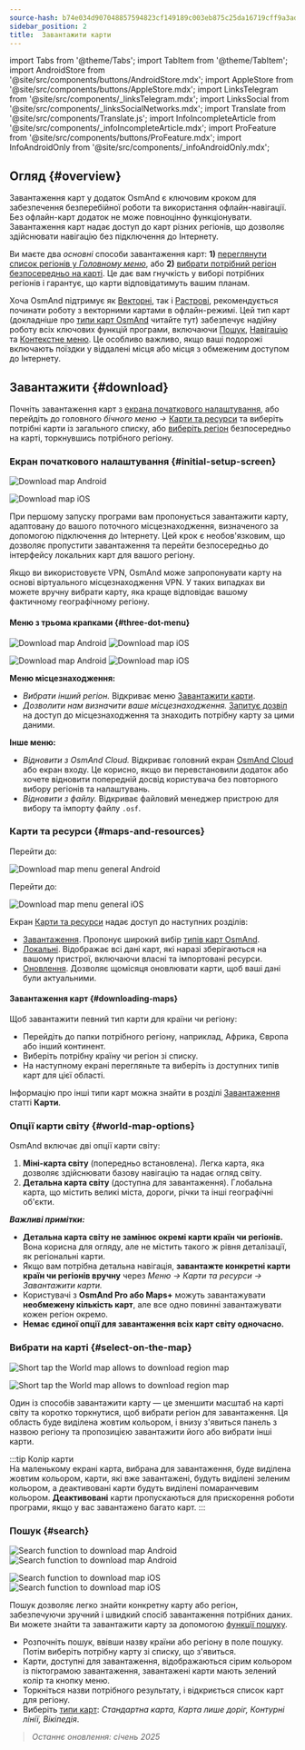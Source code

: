 ```yaml
---
source-hash: b74e034d907048857594823cf149189c003eb875c25da16719cff9a3addc6202
sidebar_position: 2
title:  Завантажити карти
---
```

import Tabs from '@theme/Tabs';
import TabItem from '@theme/TabItem';
import AndroidStore from '@site/src/components/buttons/AndroidStore.mdx';
import AppleStore from '@site/src/components/buttons/AppleStore.mdx';
import LinksTelegram from '@site/src/components/_linksTelegram.mdx';
import LinksSocial from '@site/src/components/_linksSocialNetworks.mdx';
import Translate from '@site/src/components/Translate.js';
import InfoIncompleteArticle from '@site/src/components/_infoIncompleteArticle.mdx';
import ProFeature from '@site/src/components/buttons/ProFeature.mdx';
import InfoAndroidOnly from '@site/src/components/_infoAndroidOnly.mdx';




## Огляд {#overview}

Завантаження карт у додаток OsmAnd є ключовим кроком для забезпечення безперебійної роботи та використання офлайн-навігації. Без офлайн-карт додаток не може повноцінно функціонувати. Завантаження карт надає доступ до карт різних регіонів, що дозволяє здійснювати навігацію без підключення до Інтернету.  

Ви маєте два *основні* способи завантаження карт: **1)** [переглянути список регіонів у *Головному меню*](#maps-and-resources), або **2)** [вибрати потрібний регіон безпосередньо на карті](#select-on-the-map). Це дає вам гнучкість у виборі потрібних регіонів і гарантує, що карти відповідатимуть вашим планам.  

Хоча OsmAnd підтримує як [Векторні](../map/vector-maps.md), так і [Растрові](../map/raster-maps.md), рекомендується починати роботу з векторними картами в офлайн-режимі. Цей тип карт (докладніше про [типи карт OsmAnd](../personal/maps-resources.md#map-types) читайте тут) забезпечує надійну роботу всіх ключових функцій програми, включаючи [Пошук](../search/index.md), [Навігацію](../navigation/index.md) та [Контекстне меню](../map/map-context-menu.md). Це особливо важливо, якщо ваші подорожі включають поїздки у віддалені місця або місця з обмеженим доступом до Інтернету.


## Завантажити {#download}

Почніть завантаження карт з [екрана початкового налаштування](#initial-setup-screen), або перейдіть до головного *бічного меню* *→* [Карти та ресурси](#maps-and-resources) та виберіть потрібні карти із загального списку, або [виберіть регіон](#select-on-the-map) безпосередньо на карті, торкнувшись потрібного регіону.


### Екран початкового налаштування {#initial-setup-screen}

<Tabs groupId="operating-systems">

<TabItem value="android" label="Android">

![Download map Android](@site/static/img/steps/start_screen_first_screen_andr.png)

</TabItem>

<TabItem value="ios" label="iOS">

![Download map iOS](@site/static/img/steps/start_screen_first_screen_ios.png)

</TabItem>

</Tabs>

При першому запуску програми вам пропонується завантажити карту, адаптовану до вашого поточного місцезнаходження, визначеного за допомогою підключення до Інтернету. Цей крок є необов'язковим, що дозволяє пропустити завантаження та перейти безпосередньо до інтерфейсу локальних карт для вашого регіону.  

Якщо ви використовуєте VPN, OsmAnd може запропонувати карту на основі віртуального місцезнаходження VPN. У таких випадках ви можете вручну вибрати карту, яка краще відповідає вашому фактичному географічному регіону.  


#### Меню з трьома крапками {#three-dot-menu}

<Tabs groupId="operating-systems">

<TabItem value="android" label="Android">

![Download map Android](@site/static/img/steps/start_screen_first_screen_location_andr.png)   ![Download map iOS](@site/static/img/steps/start_screen_first_screen_other_andr.png)

</TabItem>

<TabItem value="ios" label="iOS">

![Download map Android](@site/static/img/steps/start_screen_first_screen_location_ios.png)   ![Download map iOS](@site/static/img/steps/start_screen_first_screen_other_ios.png)

</TabItem>

</Tabs>

**Меню місцезнаходження:**

- *Вибрати інший регіон.* Відкриває меню [Завантажити карти](#maps-and-resources).
- *Дозволити нам визначити ваше місцезнаходження.* [Запитує дозвіл](../start-with/first-steps.md#permission-to-access-the-location) на доступ до місцезнаходження та знаходить потрібну карту за цими даними.

**Інше меню:**

- *Відновити з OsmAnd Cloud.* Відкриває головний екран [OsmAnd Cloud](../personal/osmand-cloud.md) або екран входу. Це корисно, якщо ви перевстановили додаток або хочете відновити попередній досвід користувача без повторного вибору регіонів та налаштувань.
- *Відновити з файлу.* Відкриває файловий менеджер пристрою для вибору та імпорту файлу `.osf`.  


### Карти та ресурси {#maps-and-resources}

<Tabs groupId="operating-systems">

<TabItem value="android" label="Android">

Перейти до: *<Translate android="true" ids="shared_string_menu,maps_and_resources,downloads"/>*

![Download map menu general Android](@site/static/img/personal/maps/download_menu_andr.png)  

</TabItem>

<TabItem value="ios" label="iOS">

Перейти до: *<Translate ios="true" ids="shared_string_menu,res_mapsres"/>*

![Download map menu general iOS](@site/static/img/personal/maps/download_menu_ios.png)

</TabItem>

</Tabs>

Екран [Карти та ресурси](../personal/maps-resources.md) надає доступ до наступних розділів:

- [Завантаження](../personal/maps-resources.md#downloads). Пропонує широкий вибір [типів карт OsmAnd](../personal/maps-resources.md#map-types).
- [Локальні](../personal/maps-resources.md#local). Відображає всі дані карт, які наразі зберігаються на вашому пристрої, включаючи власні та імпортовані ресурси.
- [Оновлення](../personal/maps-resources.md#updates). Дозволяє щомісяця оновлювати карти, щоб ваші дані були актуальними.

#### Завантаження карт {#downloading-maps}

Щоб завантажити певний тип карти для країни чи регіону:

- Перейдіть до папки потрібного регіону, наприклад, Африка, Європа або інший континент.
- Виберіть потрібну країну чи регіон зі списку.
- На наступному екрані перегляньте та виберіть із доступних типів карт для цієї області.

Інформацію про інші типи карт можна знайти в розділі [Завантаження](../personal/maps-resources.md#downloads) статті **Карти**.

### Опції карти світу {#world-map-options}

OsmAnd включає дві опції карти світу:  

1. **Міні-карта світу** (попередньо встановлена). Легка карта, яка дозволяє здійснювати базову навігацію та надає огляд світу.  
2. **Детальна карта світу** (доступна для завантаження). Глобальна карта, що містить великі міста, дороги, річки та інші географічні об'єкти.

***Важливі примітки:***

- **Детальна карта світу не замінює окремі карти країн чи регіонів.** Вона корисна для огляду, але не містить такого ж рівня деталізації, як регіональні карти.  
- Якщо вам потрібна детальна навігація, **завантажте конкретні карти країн чи регіонів вручну** через *Меню → Карти та ресурси → Завантажити карти.*
- Користувачі з **OsmAnd Pro або Maps+** можуть завантажувати **необмежену кількість карт**, але все одно повинні завантажувати кожен регіон окремо.  
- **Немає єдиної опції для завантаження всіх карт світу одночасно.**


### Вибрати на карті {#select-on-the-map}

<Tabs groupId="operating-systems">

<TabItem value="android" label="Android">

![Short tap the World map allows to download region map](@site/static/img/map/download_region_map_via_worldmap.png)

</TabItem>

<TabItem value="ios" label="iOS">

![Short tap the World map allows to download region map](@site/static/img/settings/download_region_map_via_worldmap_ios.png)

</TabItem>

</Tabs>

Один із способів завантажити карту — це зменшити масштаб на карті світу та коротко торкнутися, щоб вибрати регіон для завантаження. Ця область буде виділена жовтим кольором, і внизу з'явиться панель з назвою регіону та пропозицією завантажити його або вибрати інші карти.  

:::tip Колір карти  
На маленькому екрані карта, вибрана для завантаження, буде виділена жовтим кольором, карти, які вже завантажені, будуть виділені зеленим кольором, а деактивовані карти будуть виділені помаранчевим кольором. **Деактивовані** карти пропускаються для прискорення роботи програми, якщо у вас завантажено багато карт.
:::

### Пошук {#search}

<Tabs groupId="operating-systems">

<TabItem value="android" label="Android">

![Search function to download map Android](@site/static/img/settings/search_download_map_3_andr.png) ![Search function to download map Android](@site/static/img/settings/search_download_map_4_andr.png)

</TabItem>

<TabItem value="ios" label="iOS">

![Search function to download map iOS](@site/static/img/settings/search_download_map_1_ios.png) ![Search function to download map iOS](@site/static/img/settings/search_download_map_2_ios.png)

</TabItem>

</Tabs>

Пошук дозволяє легко знайти конкретну карту або регіон, забезпечуючи зручний і швидкий спосіб завантаження потрібних даних. Ви можете знайти та завантажити карту за допомогою [функції пошуку](../search/index.md).

- Розпочніть пошук, ввівши назву країни або регіону в поле пошуку. Потім виберіть потрібну карту зі списку, що з'явиться.
- Карти, доступні для завантаження, відображаються сірим кольором із піктограмою завантаження, завантажені карти мають зелений колір та кнопку меню.
- Торкніться назви потрібного результату, і відкриється список карт для регіону.
- Виберіть [типи карт](../personal/maps-resources.md#map-types): *Стандартна карта, Карта лише доріг, Контурні лінії, Вікіпедія*.

> *Останнє оновлення: січень 2025*